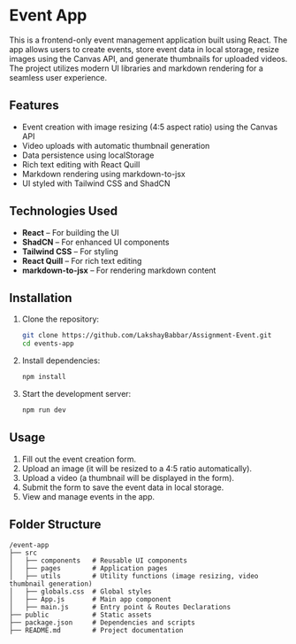 # Event App

This is a frontend-only event management application built using React. The app allows users to create events, store event data in local storage, resize images using the Canvas API, and generate thumbnails for uploaded videos. The project utilizes modern UI libraries and markdown rendering for a seamless user experience.

## Features
- Event creation with image resizing (4:5 aspect ratio) using the Canvas API
- Video uploads with automatic thumbnail generation
- Data persistence using localStorage
- Rich text editing with React Quill
- Markdown rendering using markdown-to-jsx
- UI styled with Tailwind CSS and ShadCN

## Technologies Used
- **React** – For building the UI
- **ShadCN** – For enhanced UI components
- **Tailwind CSS** – For styling
- **React Quill** – For rich text editing
- **markdown-to-jsx** – For rendering markdown content

## Installation
1. Clone the repository:
   ```sh
   git clone https://github.com/LakshayBabbar/Assignment-Event.git
   cd events-app
   ```
2. Install dependencies:
   ```sh
   npm install
   ```
3. Start the development server:
   ```sh
   npm run dev
   ```

## Usage
1. Fill out the event creation form.
2. Upload an image (it will be resized to a 4:5 ratio automatically).
3. Upload a video (a thumbnail will be displayed in the form).
4. Submit the form to save the event data in local storage.
5. View and manage events in the app.

## Folder Structure
```
/event-app
├── src
│   ├── components   # Reusable UI components
│   ├── pages        # Application pages
│   ├── utils        # Utility functions (image resizing, video thumbnail generation)
│   ├── globals.css  # Global styles
│   ├── App.js       # Main app component
│   ├── main.js      # Entry point & Routes Declarations
├── public           # Static assets
├── package.json     # Dependencies and scripts
├── README.md        # Project documentation
```